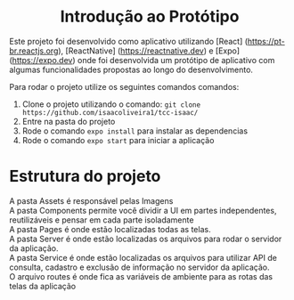 <h1 align="center">
<br>
Introdução ao Protótipo
</h1>

Este projeto foi desenvolvido como aplicativo utilizando [React] (https://pt-br.reactjs.org), [ReactNative] (https://reactnative.dev) e [Expo] (https://expo.dev) onde foi desenvolvida um protótipo de aplicativo com algumas funcionalidades propostas ao longo do desenvolvimento.

Para rodar o projeto utilize os seguintes comandos comandos:

1. Clone o projeto utilizando o comando: `git clone https://github.com/isaacoliveira1/tcc-isaac/`
2. Entre na pasta do projeto
3. Rode o comando `expo install` para instalar as dependencias
4. Rode o comando `expo start` para iniciar a aplicação

# Estrutura do projeto

A pasta Assets é responsável pelas Imagens<br>
A pasta Components permite você dividir a UI em partes independentes, reutilizáveis e pensar em cada parte isoladamente<br>
A pasta Pages é onde estão localizadas todas as telas.<br>
A pasta Server é onde estão localizadas os arquivos para rodar o servidor da aplicação.<br>
A pasta Service é onde estão localizadas os arquivos para utilizar API de consulta, cadastro e exclusão de informação no servidor da aplicação.<br>
O arquivo routes é onde fica as variáveis de ambiente para as rotas das telas da aplicação<br>


